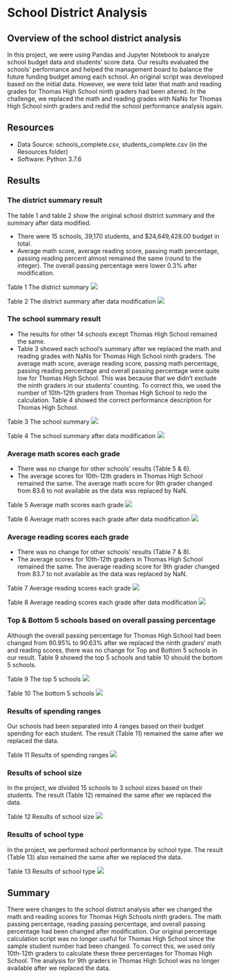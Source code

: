 # School District Analysis
## Overview of the school district analysis
In this project, we were using Pandas and Jupyter Notebook to analyze school budget data and students’ score data. Our results evaluated the schools’ performance and helped the management board to balance the future funding budget among each school. An original script was developed based on the initial data. However, we were told later that math and reading grades for Thomas High School ninth graders had been altered. In the challenge, we replaced the math and reading grades with NaNs for Thomas High School ninth graders and redid the school performance analysis again.

## Resources
-	Data Source: schools_complete.csv, students_complete.csv (in the Resources folder)
-	Software: Python 3.7.6

## Results
### The district summary result
The table 1 and table 2 show the original school district summary and the summary after data modified.
-	There were 15 schools, 39,170 students, and $24,649,428.00 budget in total.
-	Average math score, average reading score, passing math percentage, passing reading percent almost remained the same (round to the integer). The overall passing percentage were lower 0.3% after modification.

Table 1 The district summary
![](Results/Table1.png)

Table 2 The district summary after data modification
![](Results/Table2.png)

### The school summary result
-	The results for other 14 schools except Thomas High School remained the same.
-	Table 3 showed each school’s summary after we replaced the math and reading grades with NaNs for Thomas High School ninth graders. The average math score, average reading score, passing math percentage, passing reading percentage and overall passing percentage were quite low for Thomas High School. This was because that we didn’t exclude the ninth graders in our students’ counting. To correct this, we used the number of 10th-12th graders from Thomas High School to redo the calculation. Table 4 showed the correct performance description for Thomas High School.

Table 3 The school summary
![](Results/Table3.png)

Table 4 The school summary after data modification
![](Results/Table4.png)

### Average math scores each grade
-	There was no change for other schools’ results (Table 5 & 6).
-	The average scores for 10th-12th graders in Thomas High School remained the same. The average math score for 9th grader changed from 83.6 to not available as the data was replaced by NaN.

Table 5 Average math scores each grade
![](Results/Table5.png)

Table 6 Average math scores each grade after data modification
![](Results/Table6.png)

### Average reading scores each grade
-	There was no change for other schools’ results (Table 7 & 8).
-	The average scores for 10th-12th graders in Thomas High School remained the same. The average reading score for 9th grader changed from 83.7 to not available as the data was replaced by NaN.

Table 7 Average reading scores each grade
![](Results/Table7.png)

Table 8 Average reading scores each grade after data modification
![](Results/Table8.png)

### Top & Bottom 5 schools based on overall passing percentage
Although the overall passing percentage for Thomas High School had been changed from 90.95% to 90.63% after we replaced the ninth graders’ math and reading scores, there was no change for Top and Bottom 5 schools in our result. Table 9 showed the top 5 schools and table 10 should the bottom 5 schools.

Table 9 The top 5 schools
![](Results/Table9.png)


Table 10 The bottom 5 schools
![](Results/Table10.png)

### Results of spending ranges
Our schools had been separated into 4 ranges based on their budget spending for each student. The result (Table 11) remained the same after we replaced the data.

Table 11 Results of spending ranges
![](Results/Table11.png)

### Results of school size
In the project, we divided 15 schools to 3 school sizes based on their students. The result (Table 12) remained the same after we replaced the data.

Table 12 Results of school size
![](Results/Table12.png)

### Results of school type
In the project, we performed school performance by school type. The result (Table 13) also remained the same after we replaced the data.

Table 13 Results of school type
![](Results/Table13.png)

## Summary
There were changes to the school district analysis after we changed the math and reading scores for Thomas High Schools ninth graders. The math passing percentage, reading passing percentage, and overall passing percentage had been changed after modification. Our original percentage calculation script was no longer useful for Thomas High School since the sample student number had been changed. To correct this, we used only 10th-12th graders to calculate these three percentages for Thomas High School. The analysis for 9th graders in Thomas High School was no longer available after we replaced the data.
